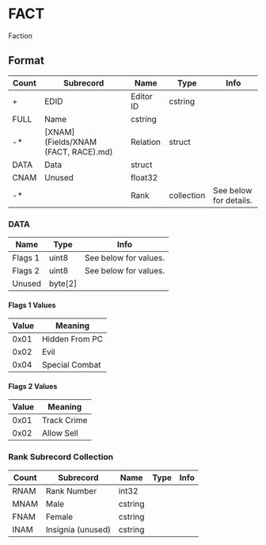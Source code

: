 FACT
====

Faction

## Format

Count | Subrecord | Name | Type | Info
------|-------|------|------|-----
+ | EDID | Editor ID | cstring |
 | FULL | Name | cstring |
-* | [XNAM](Fields/XNAM (FACT, RACE).md) | Relation | struct |
 | DATA | Data | struct |
 | CNAM | Unused | float32 |
-* | | Rank | collection | See below for details.

### DATA

Name | Type | Info
-----|------|-----
Flags 1 | uint8 | See below for values.
Flags 2 | uint8 | See below for values.
Unused | byte[2] |

#### Flags 1 Values

Value | Meaning
------|--------
0x01 | Hidden From PC
0x02 | Evil
0x04 | Special Combat

#### Flags 2 Values

Value | Meaning
------|--------
0x01 | Track Crime
0x02 | Allow Sell


### Rank Subrecord Collection

Count | Subrecord | Name | Type | Info
------|-------|------|------|-----
 | RNAM | Rank Number | int32 |
 | MNAM | Male | cstring |
 | FNAM | Female | cstring |
 | INAM | Insignia (unused) | cstring |
